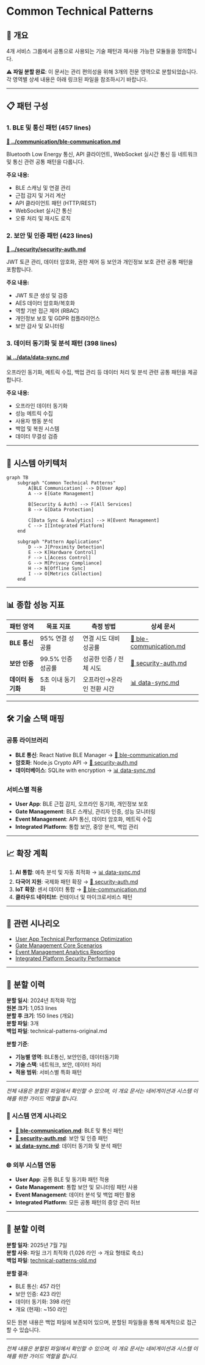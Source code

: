 # Common Technical Patterns

## 🔧 개요

4개 서비스 그룹에서 공통으로 사용되는 기술 패턴과 재사용 가능한 모듈들을 정의합니다.

**⚠️ 파일 분할 완료**: 이 문서는 관리 편의성을 위해 3개의 전문 영역으로 분할되었습니다.
각 영역별 상세 내용은 아래 링크된 파일을 참조하시기 바랍니다.

---

## 📋 패턴 구성

### 1. BLE 및 통신 패턴 (457 lines)
**[📱 ../communication/ble-communication.md](../communication/ble-communication.md)**

Bluetooth Low Energy 통신, API 클라이언트, WebSocket 실시간 통신 등 네트워크 및 통신 관련 공통 패턴을 다룹니다.

**주요 내용:**
- BLE 스캐닝 및 연결 관리
- 근접 감지 및 거리 계산
- API 클라이언트 패턴 (HTTP/REST)
- WebSocket 실시간 통신
- 오류 처리 및 재시도 로직

### 2. 보안 및 인증 패턴 (423 lines)
**[🔐 ../security/security-auth.md](../security/security-auth.md)**

JWT 토큰 관리, 데이터 암호화, 권한 제어 등 보안과 개인정보 보호 관련 공통 패턴을 포함합니다.

**주요 내용:**
- JWT 토큰 생성 및 검증
- AES 데이터 암호화/복호화
- 역할 기반 접근 제어 (RBAC)
- 개인정보 보호 및 GDPR 컴플라이언스
- 보안 감사 및 모니터링

### 3. 데이터 동기화 및 분석 패턴 (398 lines)
**[📊 ../data/data-sync.md](../data/data-sync.md)**

오프라인 동기화, 메트릭 수집, 백업 관리 등 데이터 처리 및 분석 관련 공통 패턴을 제공합니다.

**주요 내용:**
- 오프라인 데이터 동기화
- 성능 메트릭 수집
- 사용자 행동 분석
- 백업 및 복원 시스템
- 데이터 무결성 검증

---

## 🔗 시스템 아키텍처

```mermaid
graph TB
    subgraph "Common Technical Patterns"
        A[BLE Communication] --> D[User App]
        A --> E[Gate Management]
        
        B[Security & Auth] --> F[All Services]
        B --> G[Data Protection]
        
        C[Data Sync & Analytics] --> H[Event Management]
        C --> I[Integrated Platform]
    end
    
    subgraph "Pattern Applications"
        D --> J[Proximity Detection]
        E --> K[Hardware Control]
        F --> L[Access Control]
        G --> M[Privacy Compliance]
        H --> N[Offline Sync]
        I --> O[Metrics Collection]
    end
```

---

## 📊 종합 성능 지표

| 패턴 영역 | 목표 지표 | 측정 방법 | 상세 문서 |
|----------|-----------|-----------|----------|
| **BLE 통신** | 95% 연결 성공률 | 연결 시도 대비 성공률 | [📱 ble-communication.md](./technical-patterns-ble-communication.md) |
| **보안 인증** | 99.5% 인증 성공률 | 성공한 인증 / 전체 시도 | [🔐 security-auth.md](./technical-patterns-security-auth.md) |
| **데이터 동기화** | 5초 이내 동기화 | 오프라인→온라인 전환 시간 | [📊 data-sync.md](./technical-patterns-data-sync.md) |

---

## 🛠️ 기술 스택 매핑

### 공통 라이브러리
- **BLE 통신**: React Native BLE Manager → [📱 ble-communication.md](./technical-patterns-ble-communication.md#ble-스캐닝-및-연결-관리)
- **암호화**: Node.js Crypto API → [🔐 security-auth.md](./technical-patterns-security-auth.md#데이터-암호화-유틸리티)
- **데이터베이스**: SQLite with encryption → [📊 data-sync.md](./technical-patterns-data-sync.md#로컬-데이터베이스-스키마)

### 서비스별 적용
- **User App**: BLE 근접 감지, 오프라인 동기화, 개인정보 보호
- **Gate Management**: BLE 스캐닝, 관리자 인증, 성능 모니터링
- **Event Management**: API 통신, 데이터 암호화, 메트릭 수집
- **Integrated Platform**: 통합 보안, 중앙 분석, 백업 관리

---

## 📈 확장 계획

1. **AI 통합**: 예측 분석 및 자동 최적화 → [📊 data-sync.md](./technical-patterns-data-sync.md#사용자-행동-분석)
2. **다국어 지원**: 국제화 패턴 확장 → [🔐 security-auth.md](./technical-patterns-security-auth.md#개인정보-보호-관리)
3. **IoT 확장**: 센서 데이터 통합 → [📱 ble-communication.md](./technical-patterns-ble-communication.md#근접-감지-및-처리)
4. **클라우드 네이티브**: 컨테이너 및 마이크로서비스 패턴

---

## 🔗 관련 시나리오

- [User App Technical Performance Optimization](../system-scenarios/user-app/technical-performance-optimization.md)
- [Gate Management Core Scenarios](../system-scenarios/gate-management/core-scenarios.md)
- [Event Management Analytics Reporting](../system-scenarios/event-management/analytics-reporting.md)
- [Integrated Platform Security Performance](../system-scenarios/integrated-platform/security-performance.md)

---

## 📝 분할 이력

**분할 일시**: 2024년 최적화 작업  
**원본 크기**: 1,053 lines  
**분할 후 크기**: 150 lines (개요)  
**분할 파일**: 3개  
**백업 파일**: technical-patterns-original.md

**분할 기준**:
- **기능별 영역**: BLE통신, 보안인증, 데이터동기화
- **기술 스택**: 네트워크, 보안, 데이터 처리
- **적용 범위**: 서비스별 특화 패턴

---

*전체 내용은 분할된 파일에서 확인할 수 있으며, 이 개요 문서는 네비게이션과 시스템 이해를 위한 가이드 역할을 합니다.*

### 📄 시스템 연계 시나리오
- **[📱 ble-communication.md](./technical-patterns-ble-communication.md)**: BLE 및 통신 패턴
- **[🔐 security-auth.md](./technical-patterns-security-auth.md)**: 보안 및 인증 패턴  
- **[📊 data-sync.md](./technical-patterns-data-sync.md)**: 데이터 동기화 및 분석 패턴

### 🌐 외부 시스템 연동
- **User App**: 공통 BLE 및 동기화 패턴 적용
- **Gate Management**: 통합 보안 및 모니터링 패턴 사용
- **Event Management**: 데이터 분석 및 백업 패턴 활용
- **Integrated Platform**: 모든 공통 패턴의 중앙 관리 허브

---

## 📝 분할 이력

**분할 일자**: 2025년 7월 7일  
**분할 사유**: 파일 크기 최적화 (1,026 라인 → 개요 형태로 축소)  
**백업 파일**: [technical-patterns-old.md](./technical-patterns-old.md)

**분할 결과**:
- BLE 통신: 457 라인
- 보안 인증: 423 라인
- 데이터 동기화: 398 라인
- 개요 (현재): ~150 라인

모든 원본 내용은 백업 파일에 보존되어 있으며, 분할된 파일들을 통해 체계적으로 접근할 수 있습니다.

---

*전체 내용은 분할된 파일에서 확인할 수 있으며, 이 개요 문서는 네비게이션과 시스템 이해를 위한 가이드 역할을 합니다.*


